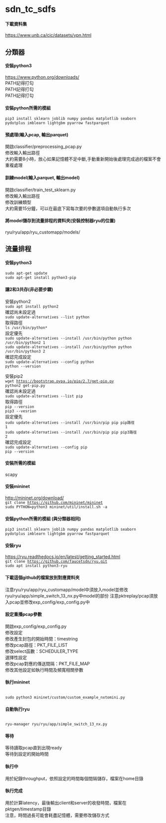 #  sdn_tc_sdfs

#### 下載資料集  
https://www.unb.ca/cic/datasets/vpn.html  
  
## 分類器
  
#### 安裝python3 

https://www.python.org/downloads/  
PATH記得打勾  
PATH記得打勾  
PATH記得打勾  

#### 安裝python所需的模組  
<code>pip3 install sklearn joblib numpy pandas matplotlib seaborn pydotplus imblearn lightgbm pyarrow fastparquet</code>  
#### 預處理(輸入pcap, 輸出parquet)  
開啟classifier/preprocessing_pcap.py  
修改輸入輸出路徑  
大約需要8小時，放心如果記憶體不足中斷,手動重新開始後處理完成過的檔案不會重複處理  

#### 訓練model(輸入parquet, 輸出model)  
開啟classifier/train_test_sklearn.py  
修改輸入輸出路徑  
修改訓練類型  
大約需要15分鐘，可以在最底下寫每次要的參數選項自動執行多次  

#### 將model儲存到流量排程的資料夾(安裝控制器ryu的位置)
ryu/ryu/app/ryu_customapp/models/


## 流量排程

#### 安裝python3
<code>sudo apt-get update</code>  
<code>sudo apt-get install python3-pip</code>  
  
#### 讓2和3共存(非必要步驟)
安裝python2  
<code>sudo apt install python2</code>  
確認尚未設定過  
<code>sudo update-alternatives --list python</code>  
取得路徑  
<code>ls /usr/bin/python*</code>  
設定優先  
<code>sudo update-alternatives --install /usr/bin/python python /usr/bin/python2 1</code>  
<code>sudo update-alternatives --install /usr/bin/python python /usr/bin/python3 2</code>  
確認完成設定  
<code>sudo update-alternatives --config python</code>  
<code>python --version</code>  

安裝pip2  
<code>wget https://bootstrap.pypa.io/pip/2.7/get-pip.py</code>  
<code>python2 get-pip.py</code>  
確認尚未設定過  
<code>sudo update-alternatives --list pip</code>  
取得路徑  
<code>pip --version</code>  
<code>pip3 --vesrion</code>  
設定優先  
<code>sudo update-alternatives --install /usr/bin/pip pip pip路徑 1</code>  
<code>sudo update-alternatives --install /usr/bin/pip pip pip3路徑 2</code>  
確認完成設定  
<code>sudo update-alternatives --config pip</code>  
<code>pip --version</code>  
  
#### 安裝所需的模組  
scapy

#### 安裝mininet
http://mininet.org/download/  
<code>git clone https://github.com/mininet/mininet</code>  
<code>sudo PYTHON=python3 mininet/util/install.sh -a</code>  

#### 安裝python所需的模組 (與分類器相同) 
<code>pip3 install sklearn joblib numpy pandas matplotlib seaborn pydotplus imblearn lightgbm pyarrow fastparquet</code>  

#### 安裝ryu  
https://ryu.readthedocs.io/en/latest/getting_started.html  
<code>git clone https://github.com/faucetsdn/ryu.git</code>  
<code>sudo apt install python3-ryu</code>  

#### 下載這個github的檔案放到對應資料夾
注意ryu/ryu/app/ryu_customapp/model中須放入model並修改ryu/ryu/app/simple_switch_13_nx.py中model的部份
注意pktreplay/pcap須放入pcap並修改exp_config/exp_config.py中


#### 設定重播pcap參數  
開啟exp_config/exp_config.py  
修改設定  
修改產生封包的開始時間：timestring  
修改pcap路徑：PKT_FILE_LIST  
修改select函數：SCHEDULER_TYPE  
選擇性設定  
修改pcap對應的傳送間隔：PKT_FILE_MAP  
修改其他設定如執行時間及頻寬相關參數  
  
#### 執行mininet  
<code>
sudo python3 mininet/custom/custom_example_nxtomini.py  
</code>  

#### 自動執行ryu  
<code>
ryu-manager ryu/ryu/app/simple_switch_13_nx.py  
</code>  
  
#### 等待
等待讀取pcap直到出現ready  
等待到設定的開始時間  
  
#### 執行中  
用於紀錄throughput，依照設定的時間每個間隔儲存，檔案在home目錄   

#### 執行完成  
用於計算latency，最後輸出client和server的收發時間，檔案在pktgen/timestamp目錄  
注意，時間過長可能會耗盡記憶體，需要修改儲存方式  
